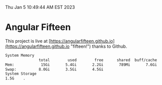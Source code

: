 Thu Jan  5 10:49:44 AM EST 2023

# Angular Fifteen


This project is live at [https://angularfifteen.github.io](https://angularfifteen.github.io "fifteen!") thanks to Github.

```bash
System Memory
               total        used        free      shared  buff/cache   available
Mem:            15Gi       5.4Gi       2.2Gi       789Mi       7.6Gi       8.8Gi
Swap:          8.0Gi       3.5Gi       4.5Gi
System Storage
1.5G	.
```
```bash
